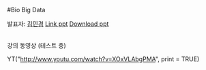 #Bio Big Data


발표자: [김민경](https://www.facebook.com/mk.kim.904)
[Link ppt](https://docs.google.com/file/d/0B9e89I-4MR7jZUxFUTFHQi1tV3c)
[Download ppt](http://biopy.github.io/doc/part2/BioBigdata-1.0.pdf)
<br> <br>

강의 동영상 (테스트 중)

YT("http://www.youtu.com/watch?v=XOxVLAbgPMA", print = TRUE)
